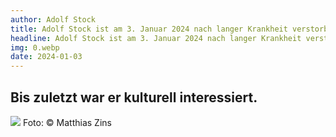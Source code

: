 ```yaml
---
author: Adolf Stock
title: Adolf Stock ist am 3. Januar 2024 nach langer Krankheit verstorben
headline: Adolf Stock ist am 3. Januar 2024 nach langer Krankheit verstorben
img: 0.webp
date: 2024-01-03
---
```


## Bis zuletzt war er kulturell interessiert.

![](/images/posts/pictures/38d615_206d4f87ecbd4475be570eebe5f849d5~mv2.webp)
Foto: © Matthias Zins